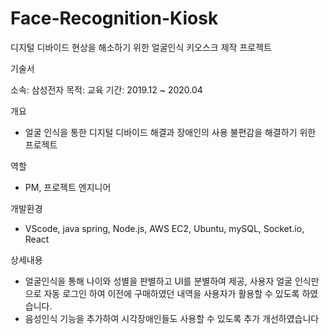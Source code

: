 # Face-Recognition-Kiosk
디지털 디바이드 현상을 해소하기 위한 얼굴인식 키오스크 제작 프로젝트

기술서

소속: 삼성전자 
목적: 교육 
기간: 2019.12 ~ 2020.04

개요
 - 얼굴 인식을 통한 디지털 디바이드 해결과 장애인의 사용 불편감을 해결하기 위한 프로젝트

역할
 - PM, 프로젝트 엔지니어
 
개발환경
 - VScode, java spring, Node.js, AWS EC2, Ubuntu, mySQL, Socket.io, React

상세내용
 - 얼굴인식을 통해 나이와 성별을 판별하고 UI를 분별하여 제공, 사용자 얼굴 인식만으로 자동 로그인 하여 이전에 구매하였던 내역을 사용자가 활용할 수 있도록 하였습니다.
 - 음성인식 기능을 추가하여 시각장애인들도 사용할 수 있도록 추가 개선하였습니다

